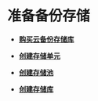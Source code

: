 # 准备备份存储<a name="cbr_03_0067"></a>

-   **[购买云备份存储库](购买云备份存储库.md)**  

-   **[创建存储单元](创建存储单元.md)**  

-   **[创建存储池](创建存储池.md)**  

-   **[创建存储库](创建存储库.md)**  


